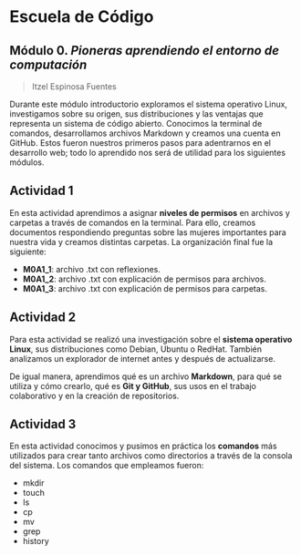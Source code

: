 ﻿# Escuela de Código
## Módulo 0. *Pioneras aprendiendo el entorno de computación*

> Itzel Espinosa Fuentes 

Durante este módulo introductorio exploramos el sistema operativo Linux, investigamos sobre su origen, sus distribuciones y las ventajas que representa un sistema de código abierto. Conocimos la terminal de comandos, desarrollamos archivos Markdown y creamos una cuenta en GitHub. Estos fueron nuestros primeros pasos para adentrarnos en el desarrollo web; todo lo aprendido nos será de utilidad para los siguientes módulos.

## Actividad 1

En esta actividad aprendimos a asignar **niveles de permisos** en archivos y carpetas a través de comandos en la terminal. Para ello, creamos documentos  respondiendo preguntas sobre las mujeres importantes para nuestra vida y creamos distintas carpetas. La organización final fue la siguiente:

-   **M0A1_1**: archivo .txt con reflexiones.
-   **M0A1_2**: archivo .txt con explicación de permisos para archivos.
-   **M0A1_3**: archivo .txt con explicación de permisos para carpetas.

## Actividad 2

Para esta actividad se realizó una investigación sobre el **sistema operativo Linux**, sus distribuciones como Debian, Ubuntu o RedHat. También analizamos un explorador de internet antes y después de actualizarse. 

De igual manera, aprendimos qué es un archivo **Markdown**, para qué se utiliza y cómo crearlo, qué es **Git y GitHub**, sus usos en el trabajo colaborativo y en la creación de repositorios.


## Actividad 3

En esta actividad conocimos y pusimos en práctica los  **comandos**  más utilizados para crear tanto archivos como directorios a través de la consola del sistema. Los comandos que empleamos fueron:

-   mkdir
-   touch
-   ls
-   cp
-   mv
-   grep
-   history


